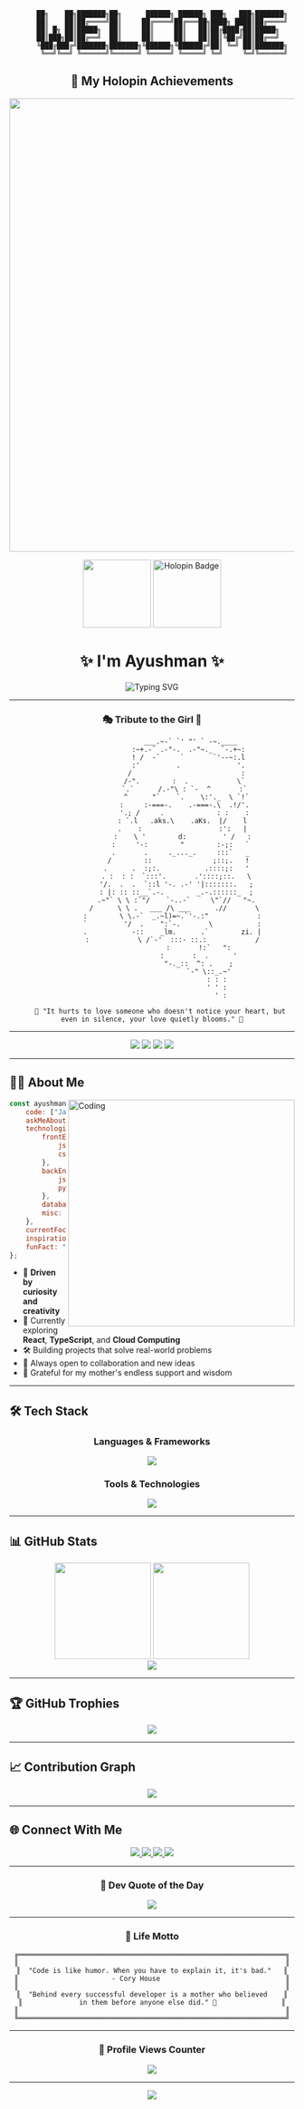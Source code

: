 <!-- Elegant GitHub Profile README with 3D Elements -->

<div align="center">

```
     ██╗    ██╗███████╗██╗      ██████╗ ██████╗ ███╗   ███╗███████╗
     ██║    ██║██╔════╝██║     ██╔════╝██╔═══██╗████╗ ████║██╔════╝
     ██║ █╗ ██║█████╗  ██║     ██║     ██║   ██║██╔████╔██║█████╗  
     ██║███╗██║██╔══╝  ██║     ██║     ██║   ██║██║╚██╔╝██║██╔══╝  
     ╚███╔███╔╝███████╗███████╗╚██████╗╚██████╔╝██║ ╚═╝ ██║███████╗
      ╚══╝╚══╝ ╚══════╝╚══════╝ ╚═════╝ ╚═════╝ ╚═╝     ╚═╝╚══════╝
```

## 🌸 My Holopin Achievements

<p align="center">
  <!-- Dynamic full board -->
  <img src="https://holopin.io/api/user/board?user=ayushman1210" width="800" />
</p>

<p align="center">
  <!-- Highlighted individual Hacktoberfest badges -->
  <img src="https://holopin.io/api/badge/cmftdqbly001il704olhg13kg" width="120" />
 <img src="https://holopin.io/api/badge/cmgroogi5000pl704rv2b11r1" width="120" alt="Holopin Badge"/>
</p>



<h1>✨ I'm Ayushman ✨</h1>

<img src="https://readme-typing-svg.demolab.com?font=Fira+Code&duration=3000&pause=1000&color=36BCF7&center=true&vCenter=true&width=600&lines=Full+Stack+Developer+%F0%9F%9A%80;Open+Source+Enthusiast+%F0%9F%8C%9F;Lifelong+Learner+%F0%9F%93%9A;Tech+Explorer+%F0%9F%94%8D;Inspired+by+My+Mother+%F0%9F%92%96" alt="Typing SVG" />

</div>

---

<div align="center">

### 🎭 Tribute to the Girl 💝

```
                   ___.~-` `' "' ` -~.____
                  :~+.-` .-"-.  .-"~._  `-.+~:
                  ! /  -`     `       `'--~:.l
                  :'         .              '.
                 /                           :
                /-".        :  .            \`
                `.`      /.-"\ : `-  ^       :`
                 ^      "`    `.    \:'._  \ `!`
                :     :-===-.    .-===-.\  .!/'.
                '.; /     .             : :    :
               : `.l   .aks.\    .aKs.  |/    l
               .    :                   :':   |
               :    \ '        d:         ' /   :
              :     '-:        "        :-;:   `
              .       .     ._..._.     :::`   _
             /        ::               ;::;.   !
            .      .  :;:.           .::::;:   '
            . :  : :  `:::'.       .'::::;::.   \
            '/.  .  .  `::l '-. .-' '|:::::::.   ;
            : |: :: ::__`.-.        _.-.::::::_  ;
            .~"` \ \ :`"/    `-..-`     \"`//   "~.
           /      \ \ .   ___ /\ ___      .//       \
          :        \ \.-`  _.~l)=~.`'-.:"            :
          `         '/  .    ":`-.       \           :
          .           -::    _lm.      .`        zi. |
          :            \ /`-'  :::- ::.:            /
                       :       !:`   ":
                       :       :  .      '
                       "-._::  ^: .    ;
                            `-" \::_.~'
                                : : :
                                ' ' :
                                  ' :
                      
    💐 "It hurts to love someone who doesn't notice your heart, but even in silence, your love quietly blooms." 💐
```

</div>

---

<div align="center">

<img src="https://img.shields.io/badge/Code%20with-Passion-36BCF7?style=for-the-badge&logo=visualstudiocode&logoColor=white" />
<img src="https://img.shields.io/badge/Always-Learning-FFD700?style=for-the-badge&logo=bookstack&logoColor=white" />
<img src="https://img.shields.io/badge/Open%20Source-Friendly-4CAF50?style=for-the-badge&logo=opensourceinitiative&logoColor=white" />
<img src="https://img.shields.io/badge/Mother's-Blessing-FF69B4?style=for-the-badge&logo=heart&logoColor=white" />

</div>

---

## 🧑‍💻 About Me

<img align="right" alt="Coding" width="400" src="https://raw.githubusercontent.com/abhisheknaiidu/abhisheknaiidu/master/code.gif">

```javascript
const ayushman = {
    code: ["JavaScript", "TypeScript", "Python", "HTML/CSS"],
    askMeAbout: ["web dev", "tech", "app dev", "cloud computing"],
    technologies: {
        frontEnd: {
            js: ["React", "Next.js"],
            css: ["Tailwind", "Bootstrap"]
        },
        backEnd: {
            js: ["Node", "Express"],
            python: ["Flask", "Django"]
        },
        databases: ["MongoDB", "MySQL", "PostgreSQL"],
        misc: ["Firebase", "Socket.IO", "Docker"]
    },
    currentFocus: "Building scalable web applications",
    inspiration: "My mother - my guiding star ⭐",
    funFact: "I debug with console.log() and I'm proud of it!"
};
```

- 🎯 **Driven by curiosity and creativity**
- 🌱 Currently exploring **React**, **TypeScript**, and **Cloud Computing**
- 🛠️ Building projects that solve real-world problems
- 🤝 Always open to collaboration and new ideas
- 💖 Grateful for my mother's endless support and wisdom

---

## 🛠️ Tech Stack

<div align="center">

### Languages & Frameworks
<img src="https://skillicons.dev/icons?i=js,ts,react,nodejs,python,html,css,express" />

### Tools & Technologies
<img src="https://skillicons.dev/icons?i=git,github,figma,vscode,docker,mongodb,postgres,firebase" />

</div>

---

## 📊 GitHub Stats

<div align="center">
  
<img src="https://github-readme-stats.vercel.app/api?username=ayushman1210&show_icons=true&theme=radical&hide_border=true&bg_color=0D1117&title_color=36BCF7&icon_color=FFD700" height="170"/>
<img src="https://github-readme-stats.vercel.app/api/top-langs/?username=ayushman1210&layout=compact&theme=radical&hide_border=true&bg_color=0D1117&title_color=36BCF7" height="170"/>

</div>

<div align="center">

<img src="https://github-readme-streak-stats.herokuapp.com/?user=ayushman1210&theme=radical&hide_border=true&background=0D1117&ring=36BCF7&fire=FFD700&currStreakLabel=36BCF7" />

</div>

---

## 🏆 GitHub Trophies

<div align="center">

<img src="https://github-profile-trophy.vercel.app/?username=ayushman1210&theme=radical&no-frame=true&no-bg=true&column=7&margin-w=15&margin-h=15" />

</div>

---

## 📈 Contribution Graph

<div align="center">

<img src="https://github-readme-activity-graph.vercel.app/graph?username=ayushman1210&theme=react-dark&hide_border=true&area=true&bg_color=0D1117&color=36BCF7&line=FFD700&point=FFD700" />

</div>

---

## 🌐 Connect With Me

<div align="center">

<a href="mailto:your.email@example.com">
  <img src="https://img.shields.io/badge/Email-36BCF7?style=for-the-badge&logo=gmail&logoColor=white" />
</a>
<a href="https://www.linkedin.com/in/your-linkedin/">
  <img src="https://img.shields.io/badge/LinkedIn-0A66C2?style=for-the-badge&logo=linkedin&logoColor=white" />
</a>
<a href="https://twitter.com/your-twitter">
  <img src="https://img.shields.io/badge/Twitter-1DA1F2?style=for-the-badge&logo=twitter&logoColor=white" />
</a>
<a href="https://github.com/ayushman1210">
  <img src="https://img.shields.io/badge/GitHub-181717?style=for-the-badge&logo=github&logoColor=white" />
</a>

</div>

---

<div align="center">

### 💭 Dev Quote of the Day

<img src="https://quotes-github-readme.vercel.app/api?type=horizontal&theme=radical" />

</div>

---

<div align="center">

### 🎯 Life Motto

```
╔══════════════════════════════════════════════════════════════════╗
║                                                                  ║
║  "Code is like humor. When you have to explain it, it's bad."   ║
║                       - Cory House                               ║
║                                                                  ║
║  "Behind every successful developer is a mother who believed    ║
║              in them before anyone else did." 💝                ║
║                                                                  ║
╚══════════════════════════════════════════════════════════════════╝
```

</div>

---

<div align="center">

### 🌟 Profile Views Counter

<img src="https://komarev.com/ghpvc/?username=ayushman1210&color=36BCF7&style=for-the-badge&label=PROFILE+VIEWS" />

</div>

---

<div align="center">

<img src="https://capsule-render.vercel.app/api?type=waving&color=gradient&customColorList=6,11,20&height=100&section=footer&text=Thanks%20for%20Visiting!%20💙&fontSize=30&fontAlignY=75&animation=twinkling" />

</div>
